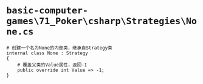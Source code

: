 # `basic-computer-games\71_Poker\csharp\Strategies\None.cs`

```
# 创建一个名为None的内部类，继承自Strategy类
internal class None : Strategy
{
    # 覆盖父类的Value属性，返回-1
    public override int Value => -1;
}
```